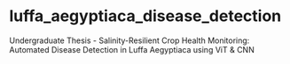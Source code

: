 # luffa_aegyptiaca_disease_detection
Undergraduate Thesis - Salinity-Resilient Crop Health Monitoring: Automated Disease Detection in Luffa Aegyptiaca using ViT &amp; CNN
